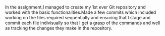 In the assignment,I managed to create my 1st ever Git repository and worked with the basic functionalities.Made a few commits which included working on the files required sequentially and ensuring that I stage and commit each file indivisually so that I get a grasp of the commands and well as tracking the changes they make in the repository.
